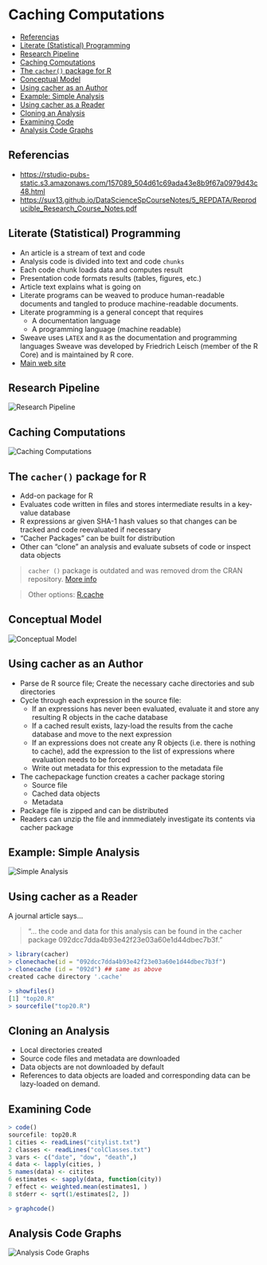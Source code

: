 Caching Computations
================

-   [Referencias](#referencias)
-   [Literate (Statistical)
    Programming](#literate-statistical-programming)
-   [Research Pipeline](#research-pipeline)
-   [Caching Computations](#caching-computations)
-   [The `cacher()` package for R](#the-cacher-package-for-r)
-   [Conceptual Model](#conceptual-model)
-   [Using cacher as an Author](#using-cacher-as-an-author)
-   [Example: Simple Analysis](#example-simple-analysis)
-   [Using cacher as a Reader](#using-cacher-as-a-reader)
-   [Cloning an Analysis](#cloning-an-analysis)
-   [Examining Code](#examining-code)
-   [Analysis Code Graphs](#analysis-code-graphs)

## Referencias

-   <https://rstudio-pubs-static.s3.amazonaws.com/157089_504d61c69ada43e8b9f67a0979d43c48.html>
-   <https://sux13.github.io/DataScienceSpCourseNotes/5_REPDATA/Reproducible_Research_Course_Notes.pdf>

## Literate (Statistical) Programming

-   An article is a stream of text and code
-   Analysis code is divided into text and code `chunks`
-   Each code chunk loads data and computes result
-   Presentation code formats results (tables, figures, etc.)
-   Article text explains what is going on
-   Literate programs can be weaved to produce human-readable documents
    and tangled to produce machine-readable documents.
-   Literate programming is a general concept that requires
    -   A documentation language
    -   A programming language (machine readable)
-   Sweave uses `LATEX` and `R` as the documentation and programming
    languages Sweave was developed by Friedrich Leisch (member of the R
    Core) and is maintained by R core.
-   [Main web
    site](https://web.archive.org/web/20101129175301/http://www.stat.uni-muenchen.de/~leisch/Sweave/)

## Research Pipeline

![Research Pipeline](research-pipeline.png)

## Caching Computations

![Caching Computations](caching-computations.png)

## The `cacher()` package for R

-   Add-on package for R
-   Evaluates code written in files and stores intermediate results in a
    key-value database
-   R expressions ar given SHA-1 hash values so that changes can be
    tracked and code reevaluated if necessary
-   “Cacher Packages” can be built for distribution
-   Other can “clone” an analysis and evaluate subsets of code or
    inspect data objects

> `cacher ()` package is outdated and was removed drom the CRAN
> repository. [More
> info](https://cran.r-project.org/web/packages/cacher/index.html)

> Other options:
> [R.cache](https://cran.r-project.org/web/packages/R.cache/index.html)

## Conceptual Model

![Conceptual Model](conceptual-model.png)

## Using cacher as an Author

-   Parse de R source file; Create the necessary cache directories and
    sub directories
-   Cycle through each expression in the source file:
    -   If an expressions has never been evaluated, evaluate it and
        store any resulting R objects in the cache database
    -   If a cached result exists, lazy-load the results from the cache
        database and move to the next expression
    -   If an expressions does not create any R objects (i.e. there is
        nothing to cache), add the expression to the list of expressions
        where evaluation needs to be forced
    -   Write out metadata for this expression to the metadata file
-   The cachepackage function creates a cacher package storing
    -   Source file
    -   Cached data objects
    -   Metadata
-   Package file is zipped and can be distributed
-   Readers can unzip the file and inmmediately investigate its contents
    via cacher package

## Example: Simple Analysis

![Simple Analysis](simple-analysis.png)

## Using cacher as a Reader

A journal article says…

> “… the code and data for this analysis can be found in the cacher
> package 092dcc7dda4b93e42f23e03a60e1d44dbec7b3f.”

``` r
> library(cacher)
> clonechache(id = "092dcc7dda4b93e42f23e03a60e1d44dbec7b3f")
> clonecache (id = "092d") ## same as above
created cache directory '.cache'

> showfiles()
[1] "top20.R"
> sourcefile("top20.R")
```

## Cloning an Analysis

-   Local directories created
-   Source code files and metadata are downloaded
-   Data objects are not downloaded by default
-   References to data objects are loaded and corresponding data can be
    lazy-loaded on demand.

## Examining Code

``` r
> code()
sourcefile: top20.R
1 cities <- readLines("citylist.txt")
2 classes <- readLines("colClasses.txt")
3 vars <- c("date", "dow", "death",)
4 data <- lapply(cities, )
5 names(data) <- citites
6 estimates <- sapply(data, function(city))
7 effect <- weighted.mean(estimates1, )
8 stderr <- sqrt(1/estimates[2, ])

> graphcode()
```

## Analysis Code Graphs

![Analysis Code Graphs](analysis-code-graph.png)
